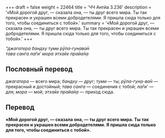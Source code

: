 +++
draft = false
weight = 22464
title = 'ЧЧ Антйа 3.236'
description = '«Мой дорогой друг, — сказала она, — ты друг всего мира. Ты так прекрасен и украшен всеми добродетелями. Я пришла сюда только для того, чтобы соединиться с тобой».'
summary = '«Мой дорогой друг, — сказала она, — ты друг всего мира. Ты так прекрасен и украшен всеми добродетелями. Я пришла сюда только для того, чтобы соединиться с тобой».'
+++

_“джагатера бандху туми рӯпа-гун̣ава̄н  
тава сан̇га ла̄ги’ мора этха̄ке прайа̄н̣а_

## Пословный перевод

_джагатера_ — всего мира; _бандху_ — друг; _туми_ — ты; _рӯпа_\-_гун̣а_\-_ва̄н_ — прекрасный и достойный; _тава_ _сан̇га_ — соединения с тобой; _ла̄ги’_ — для; _мора_ — мой; _этха̄ке_ _прайа̄н̣а_ — приход сюда.

## Перевод

**«Мой дорогой друг, — сказала она, — ты друг всего мира. Ты так прекрасен и украшен всеми добродетелями. Я пришла сюда только для того, чтобы соединиться с тобой».**
